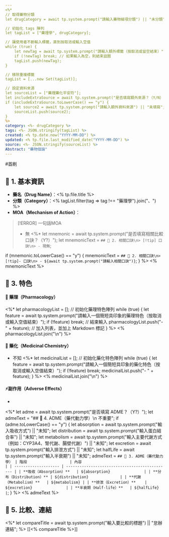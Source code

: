 ```yaml
---
<%* 
// 取得藥物分類
let drugCategory = await tp.system.prompt("請輸入藥物細項分類") || "未分類"; 

// 初始化 tags 陣列
let tagList = ["藥理學", drugCategory]; 

// 讓使用者不斷輸入標籤，直到按取消或輸入空值
while (true) {
    let newTag = await tp.system.prompt("請輸入額外標籤（按取消或留空結束）");
    if (!newTag) break; // 如果輸入為空，則結束迴圈
    tagList.push(newTag);
}

// 移除重複標籤
tagList = [...new Set(tagList)]; 

// 設定資料來源
let sourceList = ["藥理藥化平安符"];
let includeExtraSource = await tp.system.prompt("是否填寫額外來源？（Y/N）") || "N";
if (includeExtraSource.toLowerCase() == "y") {
    let source2 = await tp.system.prompt("請輸入額外資料來源") || "未填寫";
    sourceList.push(source2);
}
%>
category: <%- drugCategory %>
tags: <%- JSON.stringify(tagList) %>
created: <% tp.date.now("YYYY-MM-DD") %>
updated: <% tp.file.last_modified_date("YYYY-MM-DD") %>
source: <%- JSON.stringify(sourceList) %>
Abstract: "藥物個論"
---
```

#首刷
## 🔹 1. 基本資訊
- **藥名（Drug Name）**：<% tp.file.title %>
- **分類（Category）**：<% tagList.filter(tag => tag !== "藥理學").join("、") %>
- **MOA（Mechanism of Action）**：
> [!ERROR] 一句話MOA
> - 無
<%*
let mnemonic = await tp.system.prompt("是否填寫相關比較口訣？（Y?）");
let mnemonicText = `## 🔹 2. 相關口訣\n> [!tip] 口訣\n> - 現無`;

if (mnemonic.toLowerCase() == "y") {
    mnemonicText = `## 🔹 2. 相關口訣\n> [!tip]- 口訣\n> - ${await tp.system.prompt("請輸入相關口訣")}`;
}
%>
<% mnemonicText %>

## 🔹 3. 特色
#### 🧪 藥理（Pharmacology）
<%*
let pharmacologyList = []; // 初始化藥理特色陣列
while (true) {
    let feature = await tp.system.prompt("請輸入一個簡短具印象的藥理特色（按取消或輸入空值結束）");
    if (!feature) break; // 結束輸入
    pharmacologyList.push("- " + feature); // 加入列表，並加上 Markdown 標記
}
%>
<% pharmacologyList.join("\n") %>

#### 🧬 藥化（Medicinal Chemistry）
- 不知
<%*
let medicinalList = []; // 初始化藥化特色陣列
while (true) {
    let feature = await tp.system.prompt("請輸入一個簡短具印象的藥化特色（按取消或輸入空值結束）");
    if (!feature) break; 
    medicinalList.push("- " + feature);
}
%>
<% medicinalList.join("\n") %>

#### ⚡副作用（Adverse Effects）
- 

<%*
let adme = await tp.system.prompt("是否填寫 ADME？（Y?）"); 
let admeText = "## 🔹 4. ADME（藥代動力學）\n 不重要";
if (adme.toLowerCase() == "y") {
    let absorption = await tp.system.prompt("輸入吸收方式") || "未知";
    let distribution = await tp.system.prompt("輸入蛋白結合率") || "未知";
    let metabolism = await tp.system.prompt("輸入主要代謝方式（例如：CYP3A4、腎代謝、腸壁代謝）") || "未知";
    let excretion = await tp.system.prompt("輸入排泄方式") || "未知";
    let halfLife = await tp.system.prompt("輸入半衰期") || "未知";
    admeText = `## 🔹 3. ADME（藥代動力學）
| 階段                   | 內容                                             |
| -------------------- | ---------------------------------------------- |
| **吸收（Absorption）**   | ${absorption}               |
| **分布（Distribution）** | ${distribution}              |
| **代謝（Metabolism）**   | ${metabolism} |
| **排泄（Excretion）**    | ${excretion}               |
| **半衰期（Half-life）**   | ${halfLife}                |`;
}
%>
<% admeText %>
## 🔹 5. 比較、連結
<%*
let compareTitle = await tp.system.prompt("輸入要比較的標題") || "怠辦連結";
%>
[[<% compareTitle %>]]
